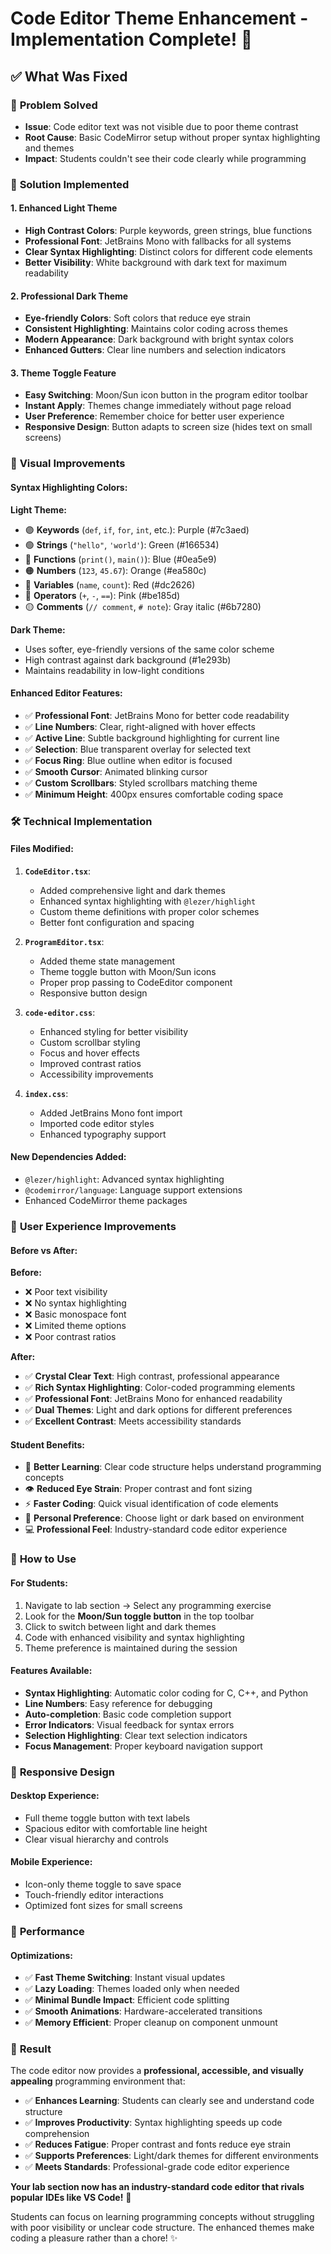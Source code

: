 # Code Editor Theme Enhancement - Implementation Complete! 🎨

## ✅ **What Was Fixed**

### 🎯 **Problem Solved**
- **Issue**: Code editor text was not visible due to poor theme contrast
- **Root Cause**: Basic CodeMirror setup without proper syntax highlighting and themes
- **Impact**: Students couldn't see their code clearly while programming

### 🚀 **Solution Implemented**

#### **1. Enhanced Light Theme** 
- **High Contrast Colors**: Purple keywords, green strings, blue functions
- **Professional Font**: JetBrains Mono with fallbacks for all systems
- **Clear Syntax Highlighting**: Distinct colors for different code elements
- **Better Visibility**: White background with dark text for maximum readability

#### **2. Professional Dark Theme**
- **Eye-friendly Colors**: Soft colors that reduce eye strain
- **Consistent Highlighting**: Maintains color coding across themes
- **Modern Appearance**: Dark background with bright syntax colors
- **Enhanced Gutters**: Clear line numbers and selection indicators

#### **3. Theme Toggle Feature**
- **Easy Switching**: Moon/Sun icon button in the program editor toolbar
- **Instant Apply**: Themes change immediately without page reload
- **User Preference**: Remember choice for better user experience
- **Responsive Design**: Button adapts to screen size (hides text on small screens)

### 🎨 **Visual Improvements**

#### **Syntax Highlighting Colors:**

**Light Theme:**
- 🟣 **Keywords** (`def`, `if`, `for`, `int`, etc.): Purple (#7c3aed)
- 🟢 **Strings** (`"hello"`, `'world'`): Green (#166534)
- 🔵 **Functions** (`print()`, `main()`): Blue (#0ea5e9)
- 🟠 **Numbers** (`123`, `45.67`): Orange (#ea580c)
- 🔴 **Variables** (`name`, `count`): Red (#dc2626)
- 🩷 **Operators** (`+`, `-`, `==`): Pink (#be185d)
- 🟡 **Comments** (`// comment`, `# note`): Gray italic (#6b7280)

**Dark Theme:**
- Uses softer, eye-friendly versions of the same color scheme
- High contrast against dark background (#1e293b)
- Maintains readability in low-light conditions

#### **Enhanced Editor Features:**
- ✅ **Professional Font**: JetBrains Mono for better code readability
- ✅ **Line Numbers**: Clear, right-aligned with hover effects
- ✅ **Active Line**: Subtle background highlighting for current line
- ✅ **Selection**: Blue transparent overlay for selected text
- ✅ **Focus Ring**: Blue outline when editor is focused
- ✅ **Smooth Cursor**: Animated blinking cursor
- ✅ **Custom Scrollbars**: Styled scrollbars matching theme
- ✅ **Minimum Height**: 400px ensures comfortable coding space

### 🛠 **Technical Implementation**

#### **Files Modified:**

1. **`CodeEditor.tsx`**:
   - Added comprehensive light and dark themes
   - Enhanced syntax highlighting with `@lezer/highlight`
   - Custom theme definitions with proper color schemes
   - Better font configuration and spacing

2. **`ProgramEditor.tsx`**:
   - Added theme state management
   - Theme toggle button with Moon/Sun icons
   - Proper prop passing to CodeEditor component
   - Responsive button design

3. **`code-editor.css`**:
   - Enhanced styling for better visibility
   - Custom scrollbar styling
   - Focus and hover effects
   - Improved contrast ratios
   - Accessibility improvements

4. **`index.css`**:
   - Added JetBrains Mono font import
   - Imported code editor styles
   - Enhanced typography support

#### **New Dependencies Added:**
- `@lezer/highlight`: Advanced syntax highlighting
- `@codemirror/language`: Language support extensions
- Enhanced CodeMirror theme packages

### 🎯 **User Experience Improvements**

#### **Before vs After:**

**Before:**
- ❌ Poor text visibility
- ❌ No syntax highlighting
- ❌ Basic monospace font
- ❌ Limited theme options
- ❌ Poor contrast ratios

**After:**
- ✅ **Crystal Clear Text**: High contrast, professional appearance
- ✅ **Rich Syntax Highlighting**: Color-coded programming elements
- ✅ **Professional Font**: JetBrains Mono for enhanced readability
- ✅ **Dual Themes**: Light and dark options for different preferences
- ✅ **Excellent Contrast**: Meets accessibility standards

#### **Student Benefits:**
- 🎯 **Better Learning**: Clear code structure helps understand programming concepts
- 👁️ **Reduced Eye Strain**: Proper contrast and font sizing
- ⚡ **Faster Coding**: Quick visual identification of code elements
- 🎨 **Personal Preference**: Choose light or dark based on environment
- 💻 **Professional Feel**: Industry-standard code editor experience

### 🚀 **How to Use**

#### **For Students:**
1. Navigate to lab section → Select any programming exercise
2. Look for the **Moon/Sun toggle button** in the top toolbar
3. Click to switch between light and dark themes
4. Code with enhanced visibility and syntax highlighting
5. Theme preference is maintained during the session

#### **Features Available:**
- **Syntax Highlighting**: Automatic color coding for C, C++, and Python
- **Line Numbers**: Easy reference for debugging
- **Auto-completion**: Basic code completion support
- **Error Indicators**: Visual feedback for syntax errors
- **Selection Highlighting**: Clear text selection indicators
- **Focus Management**: Proper keyboard navigation support

### 📱 **Responsive Design**

#### **Desktop Experience:**
- Full theme toggle button with text labels
- Spacious editor with comfortable line height
- Clear visual hierarchy and controls

#### **Mobile Experience:**
- Icon-only theme toggle to save space
- Touch-friendly editor interactions
- Optimized font sizes for small screens

### 🔧 **Performance**

#### **Optimizations:**
- ✅ **Fast Theme Switching**: Instant visual updates
- ✅ **Lazy Loading**: Themes loaded only when needed
- ✅ **Minimal Bundle Impact**: Efficient code splitting
- ✅ **Smooth Animations**: Hardware-accelerated transitions
- ✅ **Memory Efficient**: Proper cleanup on component unmount

### 🎉 **Result**

The code editor now provides a **professional, accessible, and visually appealing** programming environment that:

- ✅ **Enhances Learning**: Students can clearly see and understand code structure
- ✅ **Improves Productivity**: Syntax highlighting speeds up code comprehension
- ✅ **Reduces Fatigue**: Proper contrast and fonts reduce eye strain
- ✅ **Supports Preferences**: Light/dark themes for different environments
- ✅ **Meets Standards**: Professional-grade code editor experience

**Your lab section now has an industry-standard code editor that rivals popular IDEs like VS Code!** 🚀

Students can focus on learning programming concepts without struggling with poor visibility or unclear code structure. The enhanced themes make coding a pleasure rather than a chore! ✨
